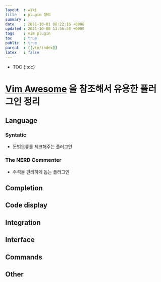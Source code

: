 ```yaml
---
layout  : wiki
title   : plugin 정리
summary : 
date    : 2021-10-01 08:22:16 +0900
updated : 2021-10-08 13:56:58 +0900
tags    : vim plugin
toc     : true
public  : true
parent  : [[vim/index]]
latex   : false
---
```

* TOC
{:toc}

# [Vim Awesome](https://vimawesome.com/) 을 참조해서 유용한 플러그인 정리

## Language
### Syntatic
- 문법오류를 체크해주는 플러그인

### The NERD Commenter
- 주석을 편리하게 돕는 플러그인

## Completion

## Code display

## Integration

## Interface

## Commands

## Other

